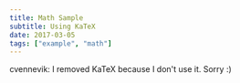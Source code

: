 ```yaml
---
title: Math Sample
subtitle: Using KaTeX
date: 2017-03-05
tags: ["example", "math"]
---
```


cvennevik: I removed KaTeX because I don't use it. Sorry :)

